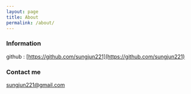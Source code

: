 ```yaml
---
layout: page
title: About
permalink: /about/
---
```


### Information

github : [https://github.com/sungjun221](https://github.com/sungjun221)


### Contact me

[sungjun221@gmail.com](mailto:sungjun221@gmail.com)